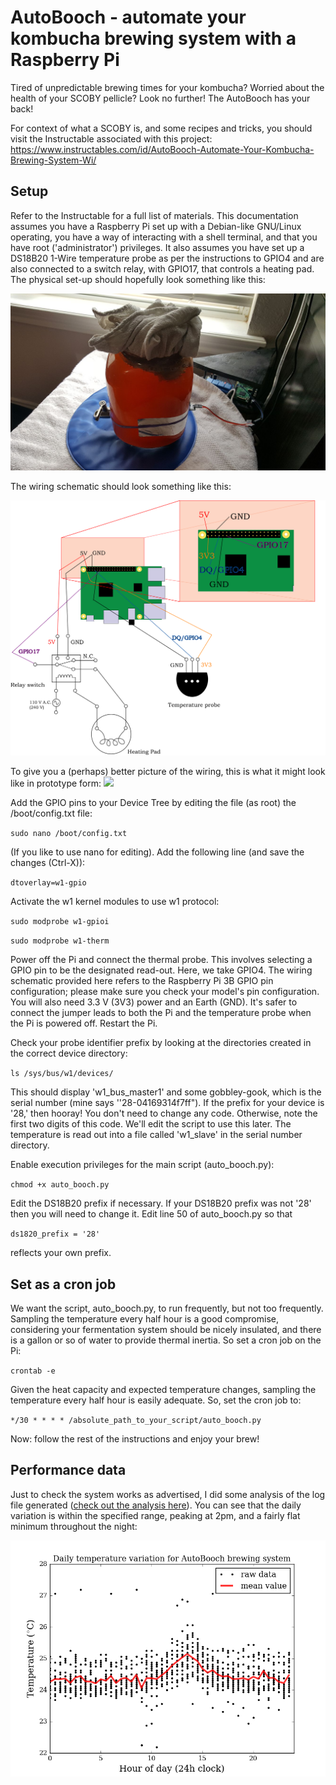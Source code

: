 # AutoBooch - automate your kombucha brewing system with a Raspberry Pi

Tired of unpredictable brewing times for your kombucha? Worried about the health of your SCOBY pellicle? Look no further! The AutoBooch has your back!

For context of what a SCOBY is, and some recipes and tricks, you should visit the Instructable associated with this project:
https://www.instructables.com/id/AutoBooch-Automate-Your-Kombucha-Brewing-System-Wi/

## Setup

Refer to the Instructable for a full list of materials. This documentation assumes you have a Raspberry Pi set up with a Debian-like GNU/Linux operating, you have a way of interacting with a shell terminal, and that you have root ('administrator') privileges.
It also assumes you have set up a DS18B20 1-Wire temperature probe as per the instructions to GPIO4 and are also connected to a switch relay, with GPIO17, that controls a heating pad. The physical set-up should hopefully look something like this:

<img src="./Figures/AutoBooch_setup.jpg" width=640 title="Set-up for the AutoBooch">

The wiring schematic should look something like this:

<img src="./Figures/AutoBooch_WiringDiagram.png" width=640>

To give you a (perhaps) better picture of the wiring, this is what it might look like in prototype form:
<img src="./Figures/AutoBooch_PiAndRelay.jpg">

Add the GPIO pins to your Device Tree by editing the file (as root) the /boot/config.txt file:

`sudo nano /boot/config.txt`

(If you like to use nano for editing). Add the following line (and save the changes (Ctrl-X)):

`dtoverlay=w1-gpio`  

Activate the w1 kernel modules to use w1 protocol: 

`sudo modprobe w1-gpioi`

`sudo modprobe w1-therm`

Power off the Pi and connect the thermal probe. This involves selecting a GPIO pin to be the designated read-out. Here, we take GPIO4. The wiring schematic provided here refers to the Raspberry Pi 3B GPIO pin configuration; please make sure you check your model's pin configuration. You will also need 3.3 V (3V3) power and an Earth (GND). It's safer to connect the jumper leads to both the Pi and the temperature probe when the Pi is powered off. Restart the Pi.

Check your probe identifier prefix by looking at the directories created in the correct device directory:

`ls /sys/bus/w1/devices/`

This should display 'w1_bus_master1' and some gobbley-gook, which is the serial number (mine says ''28-04169314f7ff"). If the prefix for your device is '28,' then hooray! You don't need to change any code. Otherwise, note the first two digits of this code. We'll edit the script to use this later. The temperature is read out into a file called 'w1_slave' in the serial number directory.

Enable execution privileges for the main script (auto_booch.py):

`chmod +x auto_booch.py`

Edit the DS18B20 prefix if necessary. If your DS18B20 prefix was not '28' then you will need to change it. Edit line 50 of auto_booch.py so that

`ds1820_prefix = '28'`

reflects your own prefix.

## Set as a cron job
We want the script, auto_booch.py, to run frequently, but not too frequently. Sampling the temperature every half hour is a good compromise, considering your fermentation system should be nicely insulated, and there is a gallon or so of water to provide thermal inertia. So set a cron job on the Pi:

`crontab -e`

Given the heat capacity and expected temperature changes, sampling the temperature every half hour is easily adequate. So, set the cron job to: 

`*/30 * * * * /absolute_path_to_your_script/auto_booch.py`


Now: follow the rest of the instructions and enjoy your brew!

## Performance data
Just to check the system works as advertised, I did some analysis of the log file generated (<a href="./AutoBooch_data_exploration.ipynb">check out the analysis here</a>). You can see that the daily variation is within the specified range, peaking at 2pm, and a fairly flat minimum throughout the night:

<img src="./Figures/autobooch_temp_plot.png" width=640>
